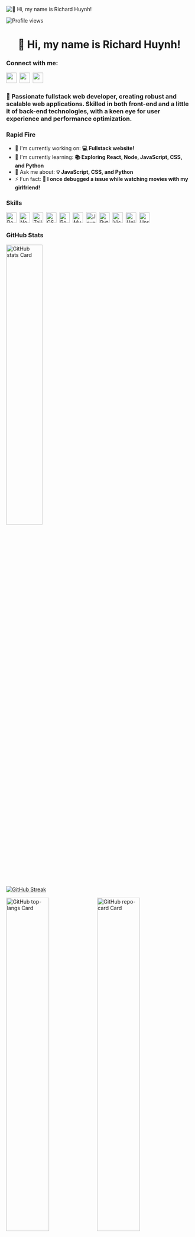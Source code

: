 ![👋 Hi, my name is Richard Huynh!](https://user-images.githubusercontent.com/10498744/210012254-234538ff-d198-48aa-8964-37e6fd45d227.gif)

![Profile views](https://komarev.com/ghpvc/?username=acheronx0577&label=Profile%20views&color=0e75b6&style=flat)

<div id="toc">
  <ul align="center" style="list-style: none">
    <summary>
      <h1>
        👋 Hi, my name is Richard Huynh!
      </h1>
    </summary>
  </ul>
</div>

**<h3 align="left">Connect with me:</h3>** 
<p align="left"><a href="richardhuynh2408@gmail.com" target="_blank"><img src="https://img.shields.io/badge/Gmail-D14836?style=for-the-badge&logo=gmail&logoColor=white" height="28" style="margin-right: 4px"></a> <a href="https://github.com/https://github.com/acheronx0577" target="_blank"><img src="https://img.shields.io/badge/GitHub-100000?style=for-the-badge&logo=github&logoColor=white" height="28" style="margin-right: 4px"></a> <a href="https://www.linkedin.com/in/https://www.linkedin.com/in/richard-huynh-34a967371" target="_blank"><img src="https://img.shields.io/badge/LinkedIn-0077B5?style=for-the-badge&logo=linkedin&logoColor=white" height="28" style="margin-right: 4px"></a></p>

 **<h3 align="left">🚀 Passionate fullstack web developer, creating robust and scalable web applications. Skilled in both front-end and a little it of back-end technologies, with a keen eye for user experience and performance optimization.</h3>**

**<h3 align="left">Rapid Fire</h3>**

- 💼 I'm currently working on: **💻 Fullstack website!**
- 🌱 I'm currently learning: **📚 Exploring React, Node, JavaScript, CSS, and Python**
- 💬 Ask me about: **💡 JavaScript, CSS, and Python**
- ⚡ Fun fact: **🎢 I once debugged a issue while watching movies with my girlfriend!**

 **<h3 align="left">Skills</h3>**

<div style="display: flex; flex-wrap: wrap; gap: 4px; justify-content: left;"><img src="https://img.shields.io/badge/React-20232A?logo=react&logoColor=61DAFB" height="28" alt="React" style="margin-right: 4px"> <img src="https://img.shields.io/badge/Node.js-8CC84B?logo=node.js&logoColor=white" height="28" alt="Node.js" style="margin-right: 4px"> <img src="https://img.shields.io/badge/Tailwind_CSS-38B2AC?logo=tailwind-css&logoColor=white" height="28" alt="Tailwind CSS" style="margin-right: 4px"> <img src="https://img.shields.io/badge/GSAP-00D084?logo=gsap&logoColor=white" height="28" alt="GSAP" style="margin-right: 4px"> <img src="https://img.shields.io/badge/PostgreSQL-316192?logo=postgresql&logoColor=white" height="28" alt="PostgreSQL" style="margin-right: 4px"> <img src="https://img.shields.io/badge/MySQL-4479A1?logo=mysql&logoColor=white" height="28" alt="MySQL" style="margin-right: 4px"> <img src="https://img.shields.io/badge/JavaScript-F7DF1C?logo=javascript&logoColor=white" height="28" alt="JavaScript" style="margin-right: 4px"> <img src="https://img.shields.io/badge/Python-306998?logo=python&logoColor=white" height="28" alt="Python" style="margin-right: 4px"> <img src="https://img.shields.io/badge/Visual_Studio_Code-007ACC?logo=visual-studio-code&logoColor=white" height="28" alt="Visual Studio Code" style="margin-right: 4px"> <img src="https://img.shields.io/badge/Unity-000000?logo=unity&logoColor=white" height="28" alt="Unity" style="margin-right: 4px"> <img src="https://img.shields.io/badge/Unreal_Engine-0E1128?logo=unreal-engine&logoColor=white" height="28" alt="Unreal Engine" style="margin-right: 4px"></div>

 **<h3 align="left">GitHub Stats</h3>**

<p align="left">
  <img width="44%" src="https://github-readme-stats.vercel.app/api?username=acheronx0577&theme=aura&hide_title=false&hide_rank=false&show_icons=false&include_all_commits=false&count_private=true&line_height=25&hide_border=true&title_color=B02A5E&text_color=D4D4D4&border_radius=10&rank_icon=percentile&number_format=long&text_bold=true&show=reviews" alt="GitHub stats Card" /> 
</p>

  [![GitHub Streak](https://github-readme-streak-stats-owfoiaojk-acheronx0577s-projects.vercel.app?user=acheronx0577&theme=aura&hide_border=true&border_radius=10&date_format=M%20j%5B%2C%20Y%5D&card_height=200&background=45%2C760A11%2C310C69C5&stroke=FF1D5E&ring=C1184E&fire=EB4511&currStreakNum=EB5454&sideNums=EB5454&currStreakLabel=FF8F62&sideLabels=FF8F62&dates=EB5454)](https://git.io/streak-stats)

  
<p align="left">
  <img width="48%" src="https://github-readme-stats.vercel.app/api/top-langs?username=acheronx0577&theme=aura&hide_title=false&layout=compact&langs_count=6&hide_progress=false&card_width=400&title_color=B02A5E&text_color=FF78A7&hide_border=true&border_radius=10" alt="GitHub top-langs Card" />
  <img width="48%" src="https://github-readme-stats.vercel.app/api/pin/?username=acheronx0577&repo=acheronx0577&theme=aura&cache_seconds=1800&border_radius=10&show_owner=true&title_color=B02A5E&text_color=FF78A7&hide_border=true" alt="GitHub repo-card Card" />
</p>

